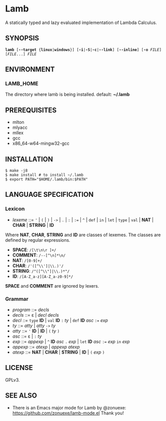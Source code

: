 # Lamb

A statically typed and lazy evaluated implementation of Lambda Calculus.

## SYNOPSIS

<pre><code><strong>lamb</strong> [<strong>--target</strong> {<strong>linux</strong>|<strong>windows</strong>}] [<strong>-i</strong>|<strong>-S</strong>|<strong>-c</strong>|<strong>--link</strong>] [<strong>--inline</strong>] [<strong>-o</strong> <em>FILE</em>] [<em>FILE</em>...] <em>FILE</em></code></pre>

## ENVIRONMENT

### LAMB_HOME

The directory where lamb is being installed. default: **~/.lamb**

## PREREQUISITES

- mlton
- mlyacc
- mllex
- gcc
- x86_64-w64-mingw32-gcc

## INSTALLATION

```
$ make -j8
$ make install # to install ~/.lamb
$ export PATH="$HOME/.lamb/bin:$PATH"
```

## LANGUAGE SPECIFICATION

### Lexicon

- *lexeme* ::= `'` | `(` | `)` | `->` | `.` | `:` | `:=` | `^` | `def` | `in` | `let` | `type` | `val` | **NAT** | **CHAR** | **STRING** | **ID**

Where **NAT**, **CHAR**, **STRING** and **ID** are classes of lexemes.
The classes are defined by regular expressions.

- **SPACE**: `/[\t\n\r ]+/`
- **COMMENT**: `/--[^\n]*\n/`
- **NAT**: `/[0-9]+/`
- **CHAR**: `/'([^\\']|\\.)'/`
- **STRING**: `/"([^\\"]|\\.)*"/`
- **ID**: `/[A-Z_a-z][A-Z_a-z0-9]*/`

**SPACE** and **COMMENT** are ignored by lexers.

### Grammar

- *program* ::= *decls*
- *decls* ::= ε | *decl* *decls*
- *decl* ::= `type` **ID** | `val` **ID** `:` *ty* | `def` **ID** *asc* `:=` *exp*
- *ty* ::= *atty* | *atty* `->` *ty*
- *atty* ::= `'` **ID** | **ID** | `(` *ty* `)`
- *asc* ::= ε | `:` *ty*
- *exp* ::= *appexp* | `^` **ID** *asc* `.` *exp* | `let` **ID** *asc* `:=` *exp* `in` *exp*
- *appexp* ::= *atexp* | *appexp* *atexp*
- *atexp* ::= **NAT** | **CHAR** | **STRING** | **ID** | `(` *exp* `)`

## LICENSE

GPLv3.

## SEE ALSO

- There is an Emacs major mode for Lamb by @zonuexe: https://github.com/zonuexe/lamb-mode.el
  Thank you!
